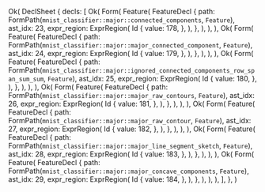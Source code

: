 Ok(
    DeclSheet {
        decls: [
            Ok(
                Form(
                    Feature(
                        FeatureDecl {
                            path: FormPath(`mnist_classifier::major::connected_components`, `Feature`),
                            ast_idx: 23,
                            expr_region: ExprRegion(
                                Id {
                                    value: 178,
                                },
                            ),
                        },
                    ),
                ),
            ),
            Ok(
                Form(
                    Feature(
                        FeatureDecl {
                            path: FormPath(`mnist_classifier::major::major_connected_component`, `Feature`),
                            ast_idx: 24,
                            expr_region: ExprRegion(
                                Id {
                                    value: 179,
                                },
                            ),
                        },
                    ),
                ),
            ),
            Ok(
                Form(
                    Feature(
                        FeatureDecl {
                            path: FormPath(`mnist_classifier::major::ignored_connected_components_row_span_sum_sum`, `Feature`),
                            ast_idx: 25,
                            expr_region: ExprRegion(
                                Id {
                                    value: 180,
                                },
                            ),
                        },
                    ),
                ),
            ),
            Ok(
                Form(
                    Feature(
                        FeatureDecl {
                            path: FormPath(`mnist_classifier::major::major_raw_contours`, `Feature`),
                            ast_idx: 26,
                            expr_region: ExprRegion(
                                Id {
                                    value: 181,
                                },
                            ),
                        },
                    ),
                ),
            ),
            Ok(
                Form(
                    Feature(
                        FeatureDecl {
                            path: FormPath(`mnist_classifier::major::major_raw_contour`, `Feature`),
                            ast_idx: 27,
                            expr_region: ExprRegion(
                                Id {
                                    value: 182,
                                },
                            ),
                        },
                    ),
                ),
            ),
            Ok(
                Form(
                    Feature(
                        FeatureDecl {
                            path: FormPath(`mnist_classifier::major::major_line_segment_sketch`, `Feature`),
                            ast_idx: 28,
                            expr_region: ExprRegion(
                                Id {
                                    value: 183,
                                },
                            ),
                        },
                    ),
                ),
            ),
            Ok(
                Form(
                    Feature(
                        FeatureDecl {
                            path: FormPath(`mnist_classifier::major::major_concave_components`, `Feature`),
                            ast_idx: 29,
                            expr_region: ExprRegion(
                                Id {
                                    value: 184,
                                },
                            ),
                        },
                    ),
                ),
            ),
        ],
    },
)